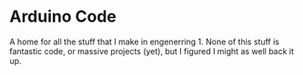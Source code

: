 # Arduino Code
A home for all the stuff that I make in engenerring 1.
None of this stuff is fantastic code, or massive projects (yet), but I figured I might as well back it up. 
